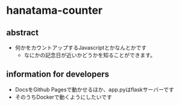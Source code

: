 # hanatama-counter

## abstract
- 何かをカウントアップするJavascriptとかなんとかです
  - なにかの記念日が近いかどうかを知ることができます。

## information for developers
- DocsをGithub Pagesで動かせるほか、app.pyはflaskサーバーです
- そのうちDockerで動くようにしたいです